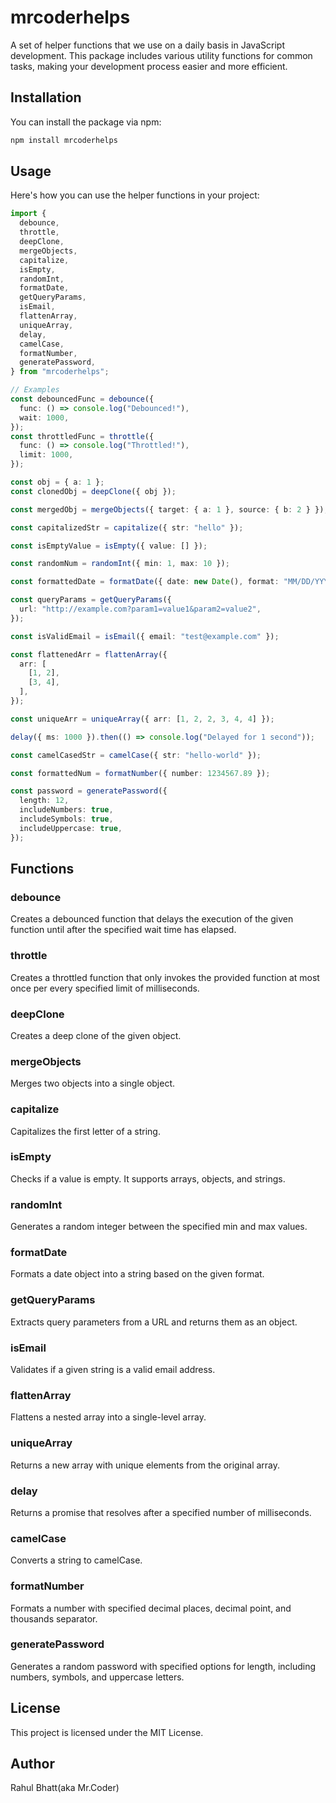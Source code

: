 # mrcoderhelps

A set of helper functions that we use on a daily basis in JavaScript development. This package includes various utility functions for common tasks, making your development process easier and more efficient.

## Installation

You can install the package via npm:

```bash
npm install mrcoderhelps
```

## Usage

Here's how you can use the helper functions in your project:

```typescript
import {
  debounce,
  throttle,
  deepClone,
  mergeObjects,
  capitalize,
  isEmpty,
  randomInt,
  formatDate,
  getQueryParams,
  isEmail,
  flattenArray,
  uniqueArray,
  delay,
  camelCase,
  formatNumber,
  generatePassword,
} from "mrcoderhelps";

// Examples
const debouncedFunc = debounce({
  func: () => console.log("Debounced!"),
  wait: 1000,
});
const throttledFunc = throttle({
  func: () => console.log("Throttled!"),
  limit: 1000,
});

const obj = { a: 1 };
const clonedObj = deepClone({ obj });

const mergedObj = mergeObjects({ target: { a: 1 }, source: { b: 2 } });

const capitalizedStr = capitalize({ str: "hello" });

const isEmptyValue = isEmpty({ value: [] });

const randomNum = randomInt({ min: 1, max: 10 });

const formattedDate = formatDate({ date: new Date(), format: "MM/DD/YYYY" });

const queryParams = getQueryParams({
  url: "http://example.com?param1=value1&param2=value2",
});

const isValidEmail = isEmail({ email: "test@example.com" });

const flattenedArr = flattenArray({
  arr: [
    [1, 2],
    [3, 4],
  ],
});

const uniqueArr = uniqueArray({ arr: [1, 2, 2, 3, 4, 4] });

delay({ ms: 1000 }).then(() => console.log("Delayed for 1 second"));

const camelCasedStr = camelCase({ str: "hello-world" });

const formattedNum = formatNumber({ number: 1234567.89 });

const password = generatePassword({
  length: 12,
  includeNumbers: true,
  includeSymbols: true,
  includeUppercase: true,
});
```

## Functions

### debounce

Creates a debounced function that delays the execution of the given function until after the specified wait time has elapsed.

### throttle

Creates a throttled function that only invokes the provided function at most once per every specified limit of milliseconds.

### deepClone

Creates a deep clone of the given object.

### mergeObjects

Merges two objects into a single object.

### capitalize

Capitalizes the first letter of a string.

### isEmpty

Checks if a value is empty. It supports arrays, objects, and strings.

### randomInt

Generates a random integer between the specified min and max values.

### formatDate

Formats a date object into a string based on the given format.

### getQueryParams

Extracts query parameters from a URL and returns them as an object.

### isEmail

Validates if a given string is a valid email address.

### flattenArray

Flattens a nested array into a single-level array.

### uniqueArray

Returns a new array with unique elements from the original array.

### delay

Returns a promise that resolves after a specified number of milliseconds.

### camelCase

Converts a string to camelCase.

### formatNumber

Formats a number with specified decimal places, decimal point, and thousands separator.

### generatePassword

Generates a random password with specified options for length, including numbers, symbols, and uppercase letters.

## License

This project is licensed under the MIT License.

## Author

Rahul Bhatt(aka Mr.Coder)

```

```
